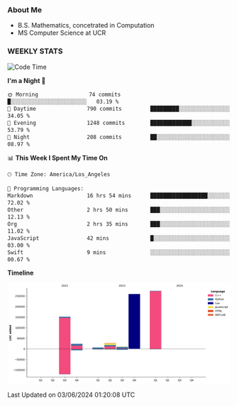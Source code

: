 ### About Me

- B.S. Mathematics, concetrated in Computation
- MS Computer Science at UCR


### WEEKLY STATS
<!--START_SECTION:waka-->
![Code Time](http://img.shields.io/badge/Code%20Time-123%20hrs%2044%20mins-blue)

**I'm a Night 🦉** 

```text
🌞 Morning                74 commits          █░░░░░░░░░░░░░░░░░░░░░░░░   03.19 % 
🌆 Daytime                790 commits         █████████░░░░░░░░░░░░░░░░   34.05 % 
🌃 Evening                1248 commits        █████████████░░░░░░░░░░░░   53.79 % 
🌙 Night                  208 commits         ██░░░░░░░░░░░░░░░░░░░░░░░   08.97 % 
```


📊 **This Week I Spent My Time On** 

```text
🕑︎ Time Zone: America/Los_Angeles

💬 Programming Languages: 
Markdown                 16 hrs 54 mins      ██████████████████░░░░░░░   72.02 % 
Other                    2 hrs 50 mins       ███░░░░░░░░░░░░░░░░░░░░░░   12.13 % 
Org                      2 hrs 35 mins       ███░░░░░░░░░░░░░░░░░░░░░░   11.02 % 
JavaScript               42 mins             █░░░░░░░░░░░░░░░░░░░░░░░░   03.00 % 
Swift                    9 mins              ░░░░░░░░░░░░░░░░░░░░░░░░░   00.67 % 
```

**Timeline**

![Lines of Code chart](https://raw.githubusercontent.com/nickocruzm/nickocruzm/main/assets/bar_graph.png)


 Last Updated on 03/06/2024 01:20:08 UTC
<!--END_SECTION:waka-->
